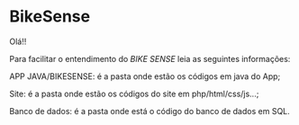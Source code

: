 # BikeSense

Olá!!

Para facilitar o entendimento do _BIKE SENSE_ leia as seguintes informações:

APP JAVA/BIKESENSE: é a pasta onde estão os códigos em java do App;

Site: é a pasta onde estão os códigos do site em php/html/css/js...;

Banco de dados: é a pasta onde está o código do banco de dados em SQL.
